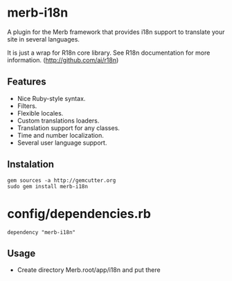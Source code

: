 merb-i18n
=========

A plugin for the Merb framework that provides i18n support to translate your site in several languages.

It is just a wrap for R18n core library. See R18n documentation for more information. (http://github.com/ai/r18n)

Features
--------
- Nice Ruby-style syntax.
- Filters.
- Flexible locales.
- Custom translations loaders.
- Translation support for any classes.
- Time and number localization.
- Several user language support.

Instalation
-----------
    gem sources -a http://gemcutter.org
    sudo gem install merb-i18n

# config/dependencies.rb
    dependency "merb-i18n"
    
Usage
-----
    
- Create directory Merb.root/app/i18n and put there
